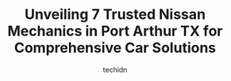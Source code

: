 ---
layout: ampstory
image: https://images.unsplash.com/photo-1568738836391-d15d766832ad?ixlib=rb-4.0.3&ixid=MnwxMjA3fDB8MHxwaG90by1wYWdlfHx8fGVufDB8fHx8&auto=format&fit=crop&w=640&h=853&q=80
author: techidn
featured: false
description: If youre in need of trustworthy and skilled Nissan Mechanic in Port Arthur TX, USA, youll be pleased to discover the 7 best Nissan Mechanic in town. Their expertise and commitment to custo
title: Unveiling 7 Trusted Nissan Mechanics in Port Arthur TX for Comprehensive Car Solutions
cover:
   title: Unveiling 7 Trusted Nissan Mechanics in Port Arthur TX for Comprehensive Car Solutions
   subtitle: Rickpate
   background: https://images.unsplash.com/photo-1568738836391-d15d766832ad?ixlib=rb-4.0.3&ixid=MnwxMjA3fDB8MHxwaG90by1wYWdlfHx8fGVufDB8fHx8&auto=format&fit=crop&w=640&h=853&q=80

pages: 
 - layout: thirds
   top: <h1>#1 Peters Auto Repair & Body</h1>
   bottom: "<p>Normally have had good service. But lately service has been terrible. 8 months after dropping off my car I still get Im still working on it. So I dropped my daughter veh</p>"
   background: https://www.knot35.com/toplist/wp-content/uploads/2023/06/best-nissan-mechanic-1-in-port-arthur-tx-1685831502.jpeg
   backgroundblur: true
 - layout: thirds
   top: <h1>#2 Penas Automotive</h1>
   bottom: "<p>4201 32nd St, Port Arthur, TX 77642, United States</p>"
   background: https://www.knot35.com/toplist/wp-content/uploads/2023/06/best-nissan-mechanic-2-in-port-arthur-tx-1685831502.jpeg
   cta:
      link: https://www.knot35.com/toplist/unveiling-7-trusted-nissan-mechanics-in-port-arthur-tx-for-comprehensive-car-solutions/
      text: Unveiling 7 Trusted Nissan Mechanics in Port Arthur TX for Comprehensive Car Solutions
 - layout: thirds
   top: <h1>#3 California Auto Repair</h1>
   bottom: "<p>2948 9th Ave, Port Arthur, TX 77642, United States</p>"
   background: https://www.knot35.com/toplist/wp-content/uploads/2023/06/best-nissan-mechanic-3-in-port-arthur-tx-1685831503.jpeg
   cta:
      link: https://www.knot35.com/toplist/unveiling-7-trusted-nissan-mechanics-in-port-arthur-tx-for-comprehensive-car-solutions/
      text: Unveiling 7 Trusted Nissan Mechanics in Port Arthur TX for Comprehensive Car Solutions
 - layout: thirds
   top: <h1>#4 Boones Automotive</h1>
   bottom: "<p>4401 Procter St, Port Arthur, TX 77642, United States</p>"
   background: https://images.unsplash.com/photo-1549241520-425e3dfc01cb?ixlib=rb-4.0.3&ixid=MnwxMjA3fDB8MHxwaG90by1wYWdlfHx8fGVufDB8fHx8&auto=format&fit=crop&w=640&h=853&q=80
   cta:
      link: https://www.knot35.com/toplist/unveiling-7-trusted-nissan-mechanics-in-port-arthur-tx-for-comprehensive-car-solutions/
      text: Unveiling 7 Trusted Nissan Mechanics in Port Arthur TX for Comprehensive Car Solutions
 - layout: thirds
   top: <h1>#5 Pete & Harolds Auto Clinic</h1>
   bottom: "<p>2134 Bluebonnet Ave, Port Arthur, TX 77640, United States</p>"
   background: https://images.unsplash.com/photo-1489694553447-4c9339da310d?ixlib=rb-4.0.3&ixid=MnwxMjA3fDB8MHxwaG90by1wYWdlfHx8fGVufDB8fHx8&auto=format&fit=crop&w=640&h=853&q=80
   cta:
      link: https://www.knot35.com/toplist/unveiling-7-trusted-nissan-mechanics-in-port-arthur-tx-for-comprehensive-car-solutions/
      text: Unveiling 7 Trusted Nissan Mechanics in Port Arthur TX for Comprehensive Car Solutions
 - layout: thirds
   top: <h1>#6 JTs Auto Repair & More</h1>
   bottom: "<p>10160 Dominion Ranch Dr, Port Arthur, TX 77640, United States</p>"
   background: https://images.unsplash.com/photo-1618005182384-a83a8bd57fbe?ixlib=rb-4.0.3&ixid=MnwxMjA3fDB8MHxwaG90by1wYWdlfHx8fGVufDB8fHx8&auto=format&fit=crop&w=640&h=853&q=80
   cta:
      link: https://www.knot35.com/toplist/unveiling-7-trusted-nissan-mechanics-in-port-arthur-tx-for-comprehensive-car-solutions/
      text: Unveiling 7 Trusted Nissan Mechanics in Port Arthur TX for Comprehensive Car Solutions
 - layout: thirds
   top: <h1>#7 Nguyens Auto Repair</h1>
   bottom: "<p>3830 Gulfway Dr, Port Arthur, TX 77642, United States</p>"
   background: https://images.unsplash.com/photo-1580610447943-1bfbef5efe07?ixlib=rb-4.0.3&ixid=MnwxMjA3fDB8MHxwaG90by1wYWdlfHx8fGVufDB8fHx8&auto=format&fit=crop&w=640&h=853&q=80
   cta:
      link: https://www.knot35.com/toplist/unveiling-7-trusted-nissan-mechanics-in-port-arthur-tx-for-comprehensive-car-solutions/
      text: Unveiling 7 Trusted Nissan Mechanics in Port Arthur TX for Comprehensive Car Solutions
 - layout: thirds
   middle: Continue reading...
   background: https://images.unsplash.com/photo-1488554378835-f7acf46e6c98?ixlib=rb-4.0.3&ixid=MnwxMjA3fDB8MHxwaG90by1wYWdlfHx8fGVufDB8fHx8&auto=format&fit=crop&w=640&h=853&q=80
   cta:
      link: https://www.knot35.com/toplist/unveiling-7-trusted-nissan-mechanics-in-port-arthur-tx-for-comprehensive-car-solutions/
      text: Unveiling 7 Trusted Nissan Mechanics in Port Arthur TX for Comprehensive Car Solutions
      
---